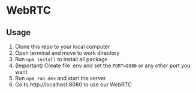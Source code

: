 # WebRTC

## Usage
1. Clone this repo to your local computer
2. Open terminal and move to work directory
3. Run `npm install` to install all package
4. (Important) Create file .env and set the `PORT=8080` or any other port you want
5. Run `npm run dev` and start the server
6. Go to http://localhost:8080 to use our WebRTC
